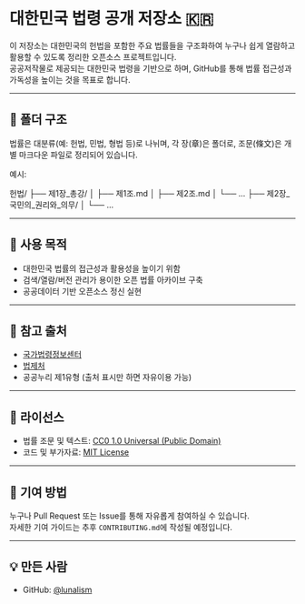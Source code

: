 # 대한민국 법령 공개 저장소 🇰🇷

이 저장소는 대한민국의 헌법을 포함한 주요 법률들을 구조화하여 누구나 쉽게 열람하고 활용할 수 있도록 정리한 오픈소스 프로젝트입니다.  
공공저작물로 제공되는 대한민국 법령을 기반으로 하며, GitHub를 통해 법률 접근성과 가독성을 높이는 것을 목표로 합니다.

---

## 📁 폴더 구조

법률은 대분류(예: 헌법, 민법, 형법 등)로 나뉘며, 각 장(章)은 폴더로, 조문(條文)은 개별 마크다운 파일로 정리되어 있습니다.

예시:

헌법/
├── 제1장_총강/
│ ├── 제1조.md
│ ├── 제2조.md
│ └── ...
├── 제2장_국민의_권리와_의무/
│ └── ...

---

## 📌 사용 목적

- 대한민국 법률의 접근성과 활용성을 높이기 위함
- 검색/열람/버전 관리가 용이한 오픈 법률 아카이브 구축
- 공공데이터 기반 오픈소스 정신 실현

---

## 📖 참고 출처

- [국가법령정보센터](https://www.law.go.kr)
- [법제처](https://www.moleg.go.kr)
- 공공누리 제1유형 (출처 표시만 하면 자유이용 가능)

---

## 🪪 라이선스

- 법률 조문 및 텍스트: [CC0 1.0 Universal (Public Domain)](https://creativecommons.org/publicdomain/zero/1.0/)
- 코드 및 부가자료: [MIT License](./LICENSE)

---

## 👥 기여 방법

누구나 Pull Request 또는 Issue를 통해 자유롭게 참여하실 수 있습니다.  
자세한 기여 가이드는 추후 `CONTRIBUTING.md`에 작성될 예정입니다.

---

## 💡 만든 사람

- GitHub: [@lunalism](https://github.com/lunalism)